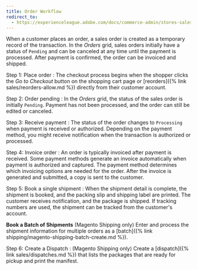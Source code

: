 ```yaml
---
title: Order Workflow
redirect_to:
  - https://experienceleague.adobe.com/docs/commerce-admin/stores-sales/order-management/orders/order-processing.html
---
```


When a customer places an order, a sales order is created as a temporary record of the transaction. In the _Orders_ grid, sales orders initially have a status of `Pending` and can be canceled at any time until the payment is processed. After payment is confirmed, the order can be invoiced and shipped.

Step 1: Place order
: The checkout process begins when the shopper clicks the _Go to Checkout_ button on the shopping cart page or [reorders]({% link sales/reorders-allow.md %}) directly from their customer account.

Step 2: Order pending
: In the _Orders_ grid, the status of the sales order is initially `Pending`. Payment has not been processed, and the order can still be edited or canceled.

Step 3: Receive payment
: The status of the order changes to `Processing` when payment is received or authorized. Depending on the payment method, you might receive notification when the transaction is authorized or processed.

Step 4: Invoice order
: An order is typically invoiced after payment is received. Some payment methods generate an invoice automatically when payment is authorized and captured. The payment method determines which invoicing options are needed for the order. After the invoice is generated and submitted, a copy is sent to the customer.

Step 5: Book a single shipment
: When the shipment detail is complete, the shipment is booked, and the packing slip and shipping label are printed. The customer receives notification, and the package is shipped. If tracking numbers are used, the shipment can be tracked from the customer's account.

  **Book a Batch of Shipments**
  (Magento Shipping only) Enter and process the shipment information for multiple orders as a [batch]({% link shipping/magento-shipping-batch-create.md %}).

Step 6: Create a Dispatch
: (Magento Shipping only) Create a [dispatch]({% link sales/dispatches.md %}) that lists the packages that are ready for pickup and print the manifest.
